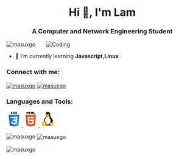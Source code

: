 <h1 align="center">Hi 👋, I'm Lam</h1>
<h3 align="center">A Computer and Network Engineering Student</h3>
<img align="right" alt="Coding" width="400" src="https://c.tenor.com/aX-TWR3hKK8AAAAC/anime-bedroom.gif">


<p align="left"> <img src="https://komarev.com/ghpvc/?username=masuxgo&label=Profile%20views&color=0e75b6&style=flat" alt="masuxgo" /> </p>

- 🌱 I’m currently learning **Javascript,Linux**

<h3 align="left">Connect with me:</h3>
<p align="left">
<a href="https://instagram.com/masuxgo" target="blank"><img align="center" src="https://raw.githubusercontent.com/rahuldkjain/github-profile-readme-generator/master/src/images/icons/Social/instagram.svg" alt="masuxgo" height="30" width="40" /></a>
<a href="https://www.youtube.com/c/masuxgo" target="blank"><img align="center" src="https://raw.githubusercontent.com/rahuldkjain/github-profile-readme-generator/master/src/images/icons/Social/youtube.svg" alt="masuxgo" height="30" width="40" /></a>
</p>

<h3 align="left">Languages and Tools:</h3>
<p align="left"> <a href="https://www.w3schools.com/css/" target="_blank" rel="noreferrer"> <img src="https://raw.githubusercontent.com/devicons/devicon/master/icons/css3/css3-original-wordmark.svg" alt="css3" width="40" height="40"/> </a> <a href="https://www.w3.org/html/" target="_blank" rel="noreferrer"> <img src="https://raw.githubusercontent.com/devicons/devicon/master/icons/html5/html5-original-wordmark.svg" alt="html5" width="40" height="40"/> </a> <a href="https://www.linux.org/" target="_blank" rel="noreferrer"> <img src="https://raw.githubusercontent.com/devicons/devicon/master/icons/linux/linux-original.svg" alt="linux" width="40" height="40"/> </a> </p>

<p><img align="left" src="https://github-readme-stats.vercel.app/api/top-langs?username=masuxgo&show_icons=true&locale=en&layout=compact" alt="masuxgo" /></p>

<p>&nbsp;<img align="center" src="https://github-readme-stats.vercel.app/api?username=masuxgo&show_icons=true&locale=en" alt="masuxgo" /></p>

<p><img align="center" src="https://github-readme-streak-stats.herokuapp.com/?user=masuxgo&" alt="masuxgo" /></p>
